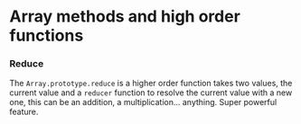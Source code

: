 # Array methods and high order functions


### Reduce
The `Array.prototype.reduce` is a higher order function takes two values, the current value and a `reducer` function to resolve the current value with a new one, this can be an addition, a multiplication... anything. Super powerful feature.
